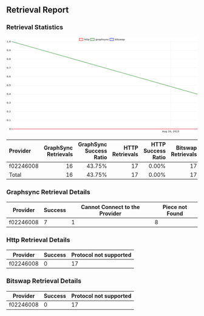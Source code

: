 ## Retrieval Report
### Retrieval Statistics
<img src="https://raw.githubusercontent.com/data-preservation-programs/filplus-checker-assets/main/filecoin-project/filecoin-plus-large-datasets/issues/2118/1692820981671.png"/>

| Provider  | GraphSync Retrievals | GraphSync Success Ratio | HTTP Retrievals | HTTP Success Ratio | Bitswap Retrievals | Bitswap Success Ratio |
| :-------- | -------------------: | ----------------------: | --------------: | -----------------: | -----------------: | --------------------: |
| f02246008 |                   16 |                  43.75% |              17 |              0.00% |                 17 |                 0.00% |
| Total     |                   16 |                  43.75% |              17 |              0.00% |                 17 |                 0.00% |

### Graphsync Retrieval Details
| Provider  | Success | Cannot Connect to the Provider | Piece not Found |
| --------- | ------- | ------------------------------ | --------------- |
| f02246008 | 7       | 1                              | 8               |

### Http Retrieval Details
| Provider  | Success | Protocol not supported |
| --------- | ------- | ---------------------- |
| f02246008 | 0       | 17                     |

### Bitswap Retrieval Details
| Provider  | Success | Protocol not supported |
| --------- | ------- | ---------------------- |
| f02246008 | 0       | 17                     |
